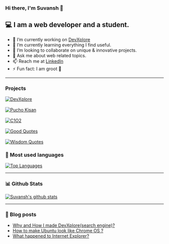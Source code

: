 ### Hi there, I'm Suvansh 👋

## :computer: I am a web developer and a student.

- 🔭 I’m currently working on [DevXplore](https://github.com/suvansh-rana/developer-search)
- 🌱 I’m currently learning everything I find useful.
- :handshake: I’m looking to collaborate on unique & innovative projects.
- 💬 Ask me about web related topics.
- 📫 Reach me at [LinkedIn](https://linkedin.com/in/suvansh-rana)
- ⚡ Fun fact: I am groot :deciduous_tree:	

---

### Projects

[![DevXplore](https://github-readme-stats.vercel.app/api/pin/?username=suvansh-rana&repo=developer-search&theme=dark)](https://github.com/suvansh-rana/developer-search)
<br/>
<br/>
[![Pucho Kisan](https://github-readme-stats.vercel.app/api/pin/?username=aayushbisen&repo=pucho-kisan&theme=dark)](https://github.com/aayushbisen/pucho-kisan)
<br/>
<br/>
[![C1O2](https://github-readme-stats.vercel.app/api/pin/?username=suvansh-rana&repo=C1O2&theme=dark)](https://github.com/suvansh-rana/C1O2)
<br/>
<br/>
[![Good Quotes](https://github-readme-stats.vercel.app/api/pin/?username=suvansh-rana&repo=good-quotes&theme=dark)](https://github.com/suvansh-rana/good-quotes)
<br/>
<br/>
[![Wisdom Quotes](https://github-readme-stats.vercel.app/api/pin/?username=suvansh-rana&repo=wisdom_quotes&theme=dark)](https://github.com/suvansh-rana/wisdom_quotes)



### :rocket:  Most used languages
[![Top Languages](https://github-readme-stats.vercel.app/api/top-langs/?username=suvansh-rana&hide=dart&hide_title=true&theme=dark)](https://github.com/anuraghazra/github-readme-stats)

---

### :bar_chart: Github Stats
[![Suvansh's github stats](https://github-readme-stats.vercel.app/api?username=suvansh-rana&include_all_commits=true&count_private=true&show_icons=true&hide_title=true&theme=dark)](https://github.com/anuraghazra/github-readme-stats)

--- 

### :book: Blog posts
<!-- BLOG-POST-LIST:START -->
- [Why and How I made DevXplore(search engine)?](https://medium.com/@suvansh_rana/why-and-how-i-made-devxplore-search-engine-edc1db774aa9?source=rss-3ac23aa0cb16------2)
- [How to make Ubuntu look like Chrome OS ?](https://medium.com/tech-void/how-to-make-ubuntu-look-like-chrome-os-14d15acfc7b4?source=rss-3ac23aa0cb16------2)
- [What happened to Internet Explorer?](https://medium.com/tech-void/what-happened-to-internet-explorer-8e4a903a69a0?source=rss-3ac23aa0cb16------2)
<!-- BLOG-POST-LIST:END -->
